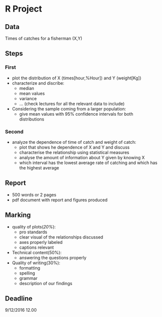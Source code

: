 # R Project

## Data

Times of catches for a fisherman
(X,Y)

## Steps

### First 
- plot the distribution of X (times[hour,%Hour]) and Y (weight[Kg])
- characterize and discribe:
	- median
	- mean values
	- variance
	- ... (check lectures for all the relevant data to include)
- Considering the sample coming from a larger population:
	- give mean values with 95% confidence intervals for both distributions

### Second
- analyze the dependence of time of catch and weight of catch:
	- plot that shows he dependence of X and Y and discuss
	- characterise the relationship using statistical measures 
	- analyse the amount of information about Y given by knowing X
	- which interval has the lowest average rate of catching and which has the highest average

## Report

- 500 words or 2 pages
- pdf document with report and figures produced

## Marking

- quality of plots(*20%*):
	- pro standards
	- clear visual of the relationships discussed
	- axes properly labeled
	- captions relevant
- Technical content(50%):
	- answering the questions properly
- Quality of writing(30%):
	- formatting
	- spelling
	- grammar
	- description of our findings
	
## Deadline

9/12/2016 12.00
